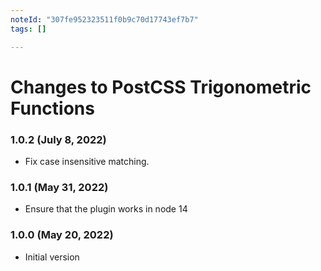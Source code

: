 ```yaml
---
noteId: "307fe952323511f0b9c70d17743ef7b7"
tags: []

---
```


# Changes to PostCSS Trigonometric Functions

### 1.0.2 (July 8, 2022)

- Fix case insensitive matching.

### 1.0.1 (May 31, 2022)

- Ensure that the plugin works in node 14

### 1.0.0 (May 20, 2022)

- Initial version
